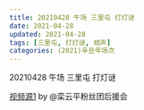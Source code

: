 ```yaml
---
title: 20210428 午场 三里屯 打灯谜
date: 2021-04-28
updated: 2021-04-28
tags: [三里屯, 打灯谜, 相声] 
categories: (2021)辛丑年场次
---
```

20210428 午场 三里屯 打灯谜

[视频源1](https://m.weibo.cn/6574451359/4631000519282328 ) by @栾云平粉丝团后援会